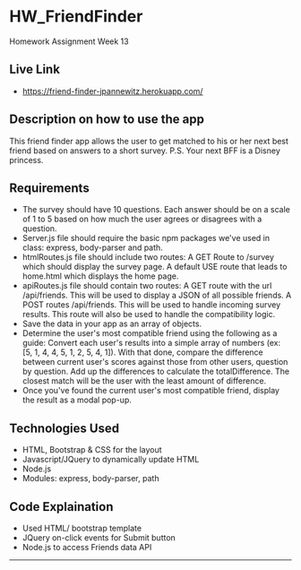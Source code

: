 # HW_FriendFinder
Homework Assignment Week 13


## Live Link 
 - https://friend-finder-jpannewitz.herokuapp.com/

## Description on how to use the app
This friend finder app allows the user to get matched to his or her next best friend based on answers to a short survey. P.S. Your next BFF is a Disney princess.

## Requirements

- The survey should have 10 questions. Each answer should be on a scale of 1 to 5 based on how much the user agrees or disagrees with a question.
- Server.js file should require the basic npm packages we've used in class: express, body-parser and path.
- htmlRoutes.js file should include two routes:
A GET Route to /survey which should display the survey page.
A default USE route that leads to home.html which displays the home page.
- apiRoutes.js file should contain two routes:
A GET route with the url /api/friends. This will be used to display a JSON of all possible friends.
A POST routes /api/friends. This will be used to handle incoming survey results. This route will also be used to handle the compatibility logic.
- Save the data in your app as an array of objects. 
- Determine the user's most compatible friend using the following as a guide:
Convert each user's results into a simple array of numbers (ex: [5, 1, 4, 4, 5, 1, 2, 5, 4, 1]).
With that done, compare the difference between current user's scores against those from other users, question by question. Add up the differences to calculate the totalDifference. The closest match will be the user with the least amount of difference.
- Once you've found the current user's most compatible friend, display the result as a modal pop-up.


## Technologies Used

- HTML, Bootstrap & CSS for the layout
- Javascript/JQuery to dynamically update HTML
- Node.js
- Modules: express, body-parser, path

## Code Explaination
- Used HTML/ bootstrap template 
- JQuery on-click events for Submit button
- Node.js to access Friends data API

-------------